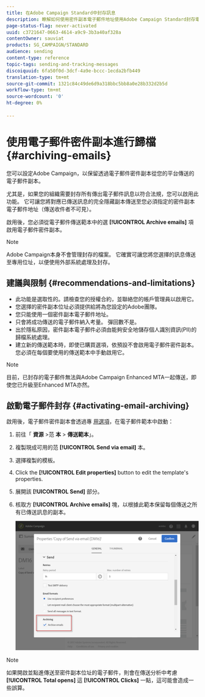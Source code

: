 ```yaml
---
title: 在Adobe Campaign Standard中封存訊息
description: 瞭解如何使用密件副本電子郵件地址使用Adobe Campaign Standard封存電子郵件。
page-status-flag: never-activated
uuid: c3721647-0663-4614-a9c9-3b3a40af328a
contentOwner: sauviat
products: SG_CAMPAIGN/STANDARD
audience: sending
content-type: reference
topic-tags: sending-and-tracking-messages
discoiquuid: 6fa50f0d-3dcf-4a9e-bccc-1ecda2bfb449
translation-type: tm+mt
source-git-commit: 1321c84c49de6d9a318bbc5bb8a0e28b332d2b5d
workflow-type: tm+mt
source-wordcount: '0'
ht-degree: 0%

---
```



# 使用電子郵件密件副本進行歸檔{#archiving-emails}

您可以設定Adobe Campaign，以保留透過電子郵件密件副本從您的平台傳送的電子郵件副本。

尤其是，如果您的組織需要封存所有傳出電子郵件訊息以符合法規，您可以啟用此功能。 它可讓您將對應已傳送訊息的完全隱藏副本傳送至您必須指定的密件副本電子郵件地址（傳送收件者不可見）。

啟用後，您必須從電子郵件傳送範本中的選 **[!UICONTROL Archive emails]** 項啟用電子郵件密件副本。

>[!NOTE]
>
>Adobe Campaign本身不會管理封存的檔案。 它確實可讓您將您選擇的訊息傳送至專用位址，以便使用外部系統處理及封存。

## 建議與限制 {#recommendations-and-limitations}

* 此功能是選取性的。請檢查您的授權合約，並聯絡您的帳戶管理員以啟用它。
* 您選擇的密件副本位址必須提供給將為您設定的Adobe團隊。
* 您只能使用一個密件副本電子郵件地址。
* 只會將成功傳送的電子郵件納入考量。 彈回數不是。
* 出於隱私原因，密件副本電子郵件必須由能夠安全地儲存個人識別資訊(PII)的歸檔系統處理。
* 建立新的傳送範本時，即使已購買選項，依預設不會啟用電子郵件密件副本。 您必須在每個要使用的傳送範本中手動啟用它。

>[!NOTE]
>
>目前，已封存的電子郵件無法與Adobe Campaign Enhanced MTA一起傳送，即使您已升級至Enhanced MTA亦然。

## 啟動電子郵件封存 {#activating-email-archiving}

啟用後，電子郵件密件副本會透過專 [用選項](../../start/using/marketing-activity-templates.md)，在電子郵件範本中啟動：

1. 前往「 **資源** >范 **本** > **傳送範本**」。
1. 複製現成可用的范 **[!UICONTROL Send via email]** 本。
1. 選擇複製的模板。
1. Click the **[!UICONTROL Edit properties]** button to edit the template&#39;s properties.
1. 展開該 **[!UICONTROL Send]** 部分。
1. 核取方 **[!UICONTROL Archive emails]** 塊，以根據此範本保留每個傳送之所有已傳送訊息的副本。

   ![](assets/email_archiving.png)

>[!NOTE]
>
>如果開啟並點進傳送至密件副本位址的電子郵件，則會在傳送分析中考慮 **[!UICONTROL Total opens]** 這 **[!UICONTROL Clicks]** 一點，這可能會造成一些誤算。